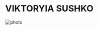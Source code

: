 # VIKTORYIA SUSHKO    
![photo](https://github.com/Viktoryia777/rsschool-cv/assets/132026546/64c2aa12-695f-4add-a133-f611466881ab)



